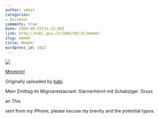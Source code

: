 ```yaml
---
author: admin
categories:
- personal
comments: true
date: 2009-09-25T11:22:00Z
link: http://habi.gna.ch/2009/09/25/mmmmh/
slug: mmmmh
title: Mmmmh!
wordpress_id: 1922
---
```


[![](http://farm4.static.flickr.com/3490/3953156344_1bfa473218_m.jpg)](http://www.flickr.com/photos/habi/3953156344/)
   

 
  [Mmmmh!](http://www.flickr.com/photos/habi/3953156344/)
    

  Originally uploaded by [habi](http://www.flickr.com/people/habi/).
 



Mein Zmittag im Migrosrestaurant: Glarnerhörnli mit Schabziger. Gruss  

an This  

  

sent from my iPhone, please excuse my brevity and the potential typos.
  

